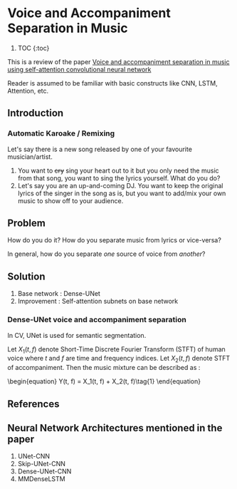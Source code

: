 # Voice and Accompaniment Separation in Music

1. TOC
{:toc}

This is a review of the paper [Voice and accompaniment separation in music using self-attention convolutional neural network](https://arxiv.org/pdf/2003.08954v1.pdf)

Reader is assumed to be familiar with basic constructs like CNN, LSTM, Attention, etc.

## Introduction

### Automatic Karoake / Remixing
Let's say there is a new song released by one of your favourite musician/artist. 
1. You want to ~~cry~~ sing your heart out to it but you only need the music from that song, you want to sing the lyrics yourself. What do you do? 
2. Let's say you are an up-and-coming DJ. You want to keep the original lyrics of the singer in the song as is, but you want to add/mix your own music to show off to your audience.


## Problem

How do you do it? How do you separate music from lyrics or vice-versa?

In general, how do you separate _one_ source of voice from _another_? 


## Solution

1. Base network : Dense-UNet
2. Improvement : Self-attention subnets on base network 

### Dense-UNet voice and accompaniment separation
In CV, UNet is used for semantic segmentation.

Let $X_1(t, f)$ denote Short-Time Discrete Fourier Transform (STFT) of human voice where $t$ and $f$ are time and frequency indices. Let $X_2(t, f)$ denote STFT of accompaniment. Then the music mixture can be described as :

\begin{equation}
Y(t, f) = X_1(t, f) + X_2(t, f)\tag{1}
\end{equation}




## References




## Neural Network Architectures mentioned in the paper

1. UNet-CNN
2. Skip-UNet-CNN
3. Dense-UNet-CNN
4. MMDenseLSTM
